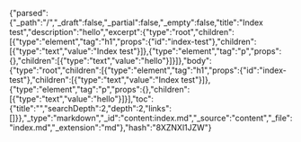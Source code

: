 {"parsed":{"_path":"/","_draft":false,"_partial":false,"_empty":false,"title":"Index test","description":"hello","excerpt":{"type":"root","children":[{"type":"element","tag":"h1","props":{"id":"index-test"},"children":[{"type":"text","value":"Index test"}]},{"type":"element","tag":"p","props":{},"children":[{"type":"text","value":"hello"}]}]},"body":{"type":"root","children":[{"type":"element","tag":"h1","props":{"id":"index-test"},"children":[{"type":"text","value":"Index test"}]},{"type":"element","tag":"p","props":{},"children":[{"type":"text","value":"hello"}]}],"toc":{"title":"","searchDepth":2,"depth":2,"links":[]}},"_type":"markdown","_id":"content:index.md","_source":"content","_file":"index.md","_extension":"md"},"hash":"8XZNXl1JZW"}